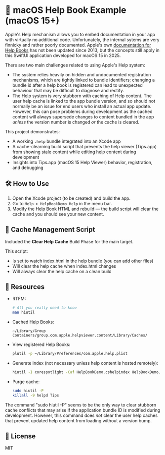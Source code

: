# 🧭 macOS Help Book Example (macOS 15+)

Apple's Help mechanism allows you to embed documentation in your app with virtually no additional code.  Unfortunately, the internal sytems are very finnicky and rather poorly documented.  Apple's own [documentation for Help Books](https://developer.apple.com/library/archive/documentation/Carbon/Conceptual/ProvidingUserAssitAppleHelp/authoring_help/authoring_help_book.html) has not been updated since 2013, but the concepts still apply in this SwiftUI application developed for macOS 15 in 2025.

There are two main challenges related to using Apple's Help system:
- The system relies heavily on hidden and undocumented registration mechanisms, which are tightly linked to bundle identifiers;  changing a bundle id after a help book is registered can lead to unexpected behaviour that may be difficult to diagnose and rectify.
- The Help system is very stubborn with caching of Help content.  The user help cache is linked to the app bundle version, and so should not normally be an issue for end users who install an actual app update.  However, this can pose problems during development as the cached content will always supersede changes to content bundled in the app *unless* the version number is changed *or* the cache is cleared.  

This project demonstrates:
- A working `.help` bundle integrated into an Xcode app
- A cache-clearning build script that prevents the help viewer (Tips.app) from showing stale content while editing help content during development
- Insights into Tips.app (macOS 15 Help Viewer) behavior, registration, and debugging

## 🛠️ How to Use

1. Open the Xcode project (to be created) and build the app.
2. Go to `Help > HelpBookDemo Help` in the menu bar.
3. Modify the Help Book HTML and rebuild — the build script will clear the cache and you should see your new content.

## 🔄 Cache Management Script

Included the **Clear Help Cache** Build Phase for the main target.

This script:
- Is set to watch index.html in the help bundle (you can add other files)
- Will clear the help cache when index.html changes
- Will always clear the help cache on a clean build

## 📘 Resources

- RTFM:
  ```bash
  # All you really need to know
  man hiutil
  ```

- Cached Help Books:
  ```
  ~/Library/Group Containers/group.com.apple.helpviewer.content/Library/Caches/
  ```

- View registered Help Books:
  ```bash
  plutil -p ~/Library/Preferences/com.apple.help.plist
  ```

- Generate index (not necessary unless help content is hosted remotely):
  ```bash
  hiutil -I corespotlight -Caf HelpBookDemo.cshelpindex HelpBookDemo.help/Contents/Resources/
  ```

- Purge cache:
  ```bash
  sudo hiutil -P
  killall -9 helpd Tips
  ```


The command "sudo hiutil -P" seems to be the only way to clear stubborn cache conflicts that may arise if the application bundle ID is modified during development.  However, this command does *not* clear the user help caches that prevent updated help content from loading without a version bump.

## 📎 License

MIT
